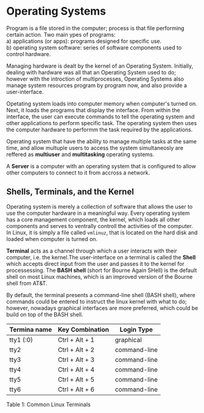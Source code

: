 # Operating Systems

Program is a file stored in the computer; process is that file performing certain action.
Two main ypes of programs:
<br>  a) applications (or apps): programs designed for specific use.
<br>  b) operating system software: series of software components used to control hardware.

Managing hardware is dealt by the kernel of an Operating System. Initially, dealing with hardware was all that an Operating System used to do; however with the introction of multiprocesses, Operating Systems also manage system resources program by program now, and also provide a user-interface.

Opetating system loads into computer memory when computer's turned on. Next, it loads the programs that display the interface. From within the interface, the user can execute commands to tell the operating system and other applications to perform specific task. The operating system then uses the computer hardware to performm the task required by the applications.

Operating system that have the ability to manage multiple tasks at the same time, and allow multuple users to access the system simultaneosly are reffered as **multiuser** and **multitasking** operating systems.

A **Server** is a computer with an operating system that is configured to allow other computers to connect to it from accross a network.

## Shells, Terminals, and the Kernel
Operating system is merely a collection of software that allows the user to use the computer hardware in a meaningful way. Every operating system has a core management component, the kernel, which loads all other components and serves to ventrally controll the activities of the computer. In Linux, it is simply a file called `vmlinuz`, that is located on the hard disk and loaded when computer is turned on.

**Terminal** acts as a channel through which a user interacts with their computer, i.e. the kernel.The user-interface on a terminal is called the **Shell** which accepts direct input from the user and passes it to the kernel for processessing. The **BASH shell** (short for Bourne Again SHell) is the default shell on most Linux machines, which is an improved version of the Bourne shell from AT&T.

By default, the terminal presents a command-line shell (BASH shell), where commands could be entered to instruct the linux kernel with what to do; however, nowadays graphical interfaces are more preferred, which could be build on top of the BASH shell. 

| Termina name | Key Combination | Login Type   |
|-|-|-|
|    tty1 (:0) | Ctrl + Alt + 1  | graphical    |
|    tty2      | Ctrl + Alt + 2  | command-line |
|    tty3      | Ctrl + Alt + 3  | command-line |
|    tty4      | Ctrl + Alt + 4  | command-line |
|    tty5      | Ctrl + Alt + 5  | command-line |
|    tty6      | Ctrl + Alt + 6  | command-line |

Table 1: Common Linux Terminals

